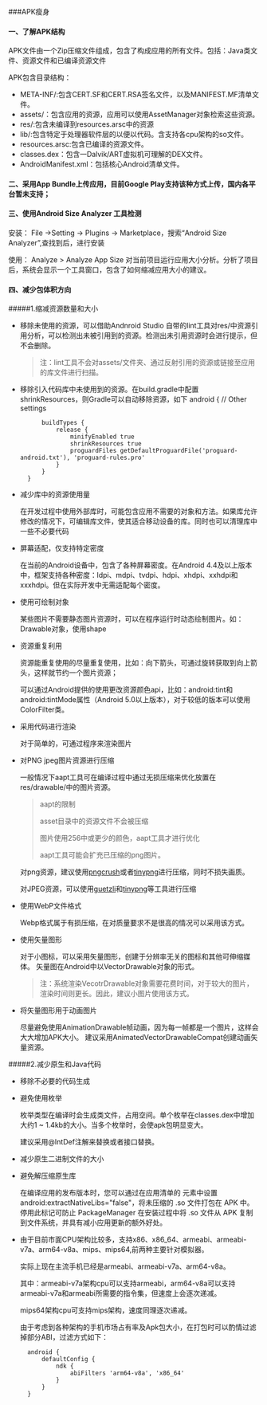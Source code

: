 ###APK瘦身

#### 一、了解APK结构
APK文件由一个Zip压缩文件组成，包含了构成应用的所有文件。包括：Java类文件、资源文件和已编译资源文件

APK包含目录结构：

- META-INF/:包含CERT.SF和CERT.RSA签名文件，以及MANIFEST.MF清单文件。
- assets/：包含应用的资源，应用可以使用AssetManager对象检索这些资源。
- res/:包含未编译到resources.arsc中的资源
- lib/:包含特定于处理器软件层的以便以代码。含支持各cpu架构的so文件。
- resources.arsc:包含已编译的资源文件。
- classes.dex：包含一Dalvik/ART虚拟机可理解的DEX文件。
- AndroidManifest.xml：包括核心Android清单文件。



#### 二、采用App Bundle上传应用，目前Google Play支持该种方式上传，国内各平台暂未支持；

#### 三、使用Android Size Analyzer 工具检测

安装：
File ->Setting -> Plugins -> Marketplace，搜索“Android Size Analyzer”,查找到后，进行安装

使用：
Analyze > Analyze App Size 对当前项目运行应用大小分析。分析了项目后，系统会显示一个工具窗口，包含了如何缩减应用大小的建议。


#### 四、减少包体积方向

#####1.缩减资源数量和大小

	
- 移除未使用的资源，可以借助Andnroid Studio 自带的lint工具对res/中资源引用分析，可以检测出未被引用到的资源。检测出未引用资源时会进行提示，但不会删除。
	> 注：lint工具不会对assets/文件夹、通过反射引用的资源或链接至应用的库文件进行扫描。
	
- 移除引入代码库中未使用到的资源。在build.gradle中配置shrinkResources，则Gradle可以自动移除资源，如下
	 android {
	        // Other settings
	
	        buildTypes {
	            release {
	                minifyEnabled true
	                shrinkResources true
	                proguardFiles getDefaultProguardFile('proguard-android.txt'), 'proguard-rules.pro'
	            }
	        }
    	}
- 减少库中的资源使用量

	在开发过程中使用外部库时，可能包含应用不需要的对象和方法。如果库允许修改的情况下，可编辑库文件，使其适合移动设备的库。同时也可以清理库中一些不必要代码

- 屏幕适配，仅支持特定密度

	在当前的Android设备中，包含了各种屏幕密度。在Android 4.4及以上版本中，框架支持各种密度：ldpi、mdpi、tvdpi、hdpi、xhdpi、xxhdpi和xxxhdpi。但在实际开发中无需适配每个密度。

- 使用可绘制对象

	某些图片不需要静态图片资源时，可以在程序运行时动态绘制图片。如：Drawable对象，使用shape

- 资源重复利用

	资源能重复使用的尽量重复使用，比如：向下箭头，可通过旋转获取到向上箭头，这样就节约一个图片资源；

	可以通过Android提供的使用更改资源颜色api，比如：android:tint和android:tintMode属性（Android 5.0以上版本），对于较低的版本可以使用ColorFilter类。

- 采用代码进行渲染

	对于简单的，可通过程序来渲染图片

- 对PNG jpeg图片资源进行压缩
	
	一般情况下aapt工具可在编译过程中通过无损压缩来优化放置在res/drawable/中的图片资源。
	> aapt的限制
	> 
	> asset目录中的资源文件不会被压缩
	> 
	> 图片使用256中或更少的颜色，aapt工具才进行优化
	> 
	> aapt工具可能会扩充已压缩的png图片。

	对png资源，建议使用[pngcrush](https://pmt.sourceforge.io/pngcrush/)或者[tinypng](https://tinypng.com/)进行压缩，同时不损失画质。

	对JPEG资源，可以使用[guetzli](https://github.com/google/guetzli)和[tinypng](https://tinypng.com/)等工具进行压缩

- 使用WebP文件格式

	Webp格式属于有损压缩，在对质量要求不是很高的情况可以采用该方式。

- 使用矢量图形

	对于小图标，可以采用矢量图形，创建于分辨率无关的图标和其他可伸缩媒体。
	矢量图在Android中以VectorDrawable对象的形式。

	> 注：系统渲染VecotrDrawable对象需要花费时间，对于较大的图片，渲染时间则更长。因此，建议小图片使用该方式。

- 将矢量图形用于动画图片

	尽量避免使用AnimationDrawable帧动画，因为每一帧都是一个图片，这样会大大增加APK大小。
	建议采用AnimatedVectorDrawableCompat创建动画矢量资源。

#####2.减少原生和Java代码
- 移除不必要的代码生成

- 避免使用枚举

	枚举类型在编译时会生成类文件，占用空间。单个枚举在classes.dex中增加大约1 ~ 1.4kb的大小。当多个枚举时，会使apk包明显变大。

	建议采用@IntDef注解来替换或者接口替换。

- 减少原生二进制文件的大小
- 避免解压缩原生库

	在编译应用的发布版本时，您可以通过在应用清单的 <application> 元素中设置 android:extractNativeLibs="false"，将未压缩的 .so 文件打包在 APK 中。停用此标记可防止 PackageManager 在安装过程中将 .so 文件从 APK 复制到文件系统，并具有减小应用更新的额外好处。

- 由于目前市面CPU架构比较多，支持x86、x86_64、armeabi、armeabi-v7a、arm64-v8a、mips、mips64,前两种主要针对模拟器。
  
	实际上现在主流手机已经是armeabi、armeabi-v7a、arm64-v8a。

	其中：armeabi-v7a架构cpu可以支持armeabi，arm64-v8a可以支持armeabi-v7a和armeabi所需要的指令集，但速度上会逐次递减。
	
	mips64架构cpu可支持mips架构，速度同理逐次递减。
	
	由于考虑到各种架构的手机市场占有率及Apk包大小，在打包时可以酌情过滤掉部分ABI，过滤方式如下：
    

		android {
    		defaultConfig {
        		ndk {
        	    	abiFilters 'arm64-v8a', 'x86_64'
        		}
   			}
		}	



